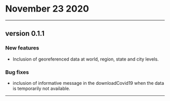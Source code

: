 
# November 23 2020

---

## version 0.1.1

### New features

- Inclusion of georeferenced data at world, region, state and city levels.


### Bug fixes

- inclusion of informative message in the downloadCovid19 when the data is temporarily not available.


---

